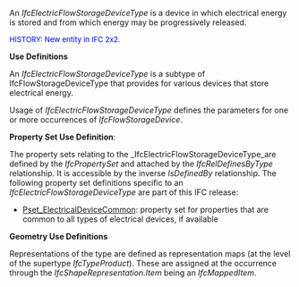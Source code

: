 ﻿An _IfcElectricFlowStorageDeviceType_ is a device in which electrical energy is stored and from which energy may be progressively released.

> <font color="#0000ff" size="-1">
HISTORY: New entity in IFC 2x2. </font>
> 


****Use Definitions****

An _IfcElectricFlowStorageDeviceType_ is a subtype of IfcFlowStorageDeviceType that provides for various devices that store electrical energy.

Usage of _IfcElectricFlowStorageDeviceType_ defines the parameters for one or more occurrences of _IfcFlowStorageDevice_.

****Property Set Use Definition****:

The property sets relating to the _IfcElectricFlowStorageDeviceType_are defined by the _IfcPropertySet_ and attached by the _IfcRelDefinesByType_ relationship. It is accessible by the inverse _IsDefinedBy_ relationship. The following property set definitions specific to an _IfcElectricFlowStorageDeviceType_ are part of this IFC release:

* [Pset_ElectricalDeviceCommon](../../psd/IfcElectricalDomain/Pset_ElectricalDeviceCommon.xml): property set for properties that are common to all types of electrical devices, if available 

****Geometry Use Definitions****

Representations of the type are defined as representation maps (at the level of the supertype _IfcTypeProduct_). These are assigned at the occurrence through the _IfcShapeRepresentation.Item_ being an _IfcMappedItem_.